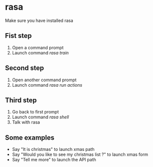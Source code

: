 # rasa

Make sure you have installed rasa

## Fist step

1. Open a command prompt
2. Launch command *rasa train*

## Second step

1. Open another command prompt
2. Launch command *rasa run actions*

## Third step

1. Go back to first prompt
2. Launch command *rasa shell*
3. Talk with rasa

## Some examples
- Say "It is christmas" to launch xmas path
- Say "Would you like to see my christmas list ?" to launch xmas form
- Say "Tell me more" to launch the API path

